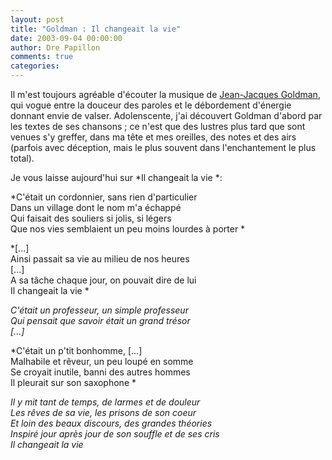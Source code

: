 ```yaml
---
layout: post
title: "Goldman : Il changeait la vie"
date: 2003-09-04 00:00:00
author: Dre Papillon
comments: true
categories: 
---
```



Il m'est toujours agréable d'écouter la musique de [Jean-Jacques Goldman](http://enpassant.jean-jacques-goldman.com/), qui vogue entre la douceur des paroles et le débordement d'énergie donnant envie de valser.  Adolenscente, j'ai découvert Goldman d'abord par les textes de ses chansons ; ce n'est que des lustres plus tard que sont venues s'y greffer, dans ma tête et mes oreilles, des notes et des airs (parfois avec déception, mais le plus souvent dans l'enchantement le plus total).

Je vous laisse aujourd'hui sur *Il changeait la vie *:

*C'était un cordonnier, sans rien d'particulier <BR>Dans un village dont le nom m'a échappé <BR>Qui faisait des souliers si jolis, si légers <BR>Que nos vies semblaient un peu moins lourdes à porter *

*[...]<BR>Ainsi passait sa vie au milieu de nos heures <BR>[...]<BR>A sa tâche chaque jour, on pouvait dire de lui <BR>Il changeait la vie *

*C'était un professeur, un simple professeur <BR>Qui pensait que savoir était un grand trésor <BR>[...]*

*C'était un p'tit bonhomme, [...]<BR>Malhabile et rêveur, un peu loupé en somme <BR>Se croyait inutile, banni des autres hommes <BR>Il pleurait sur son saxophone *

*Il y mit tant de temps, de larmes et de douleur <BR>Les rêves de sa vie, les prisons de son coeur <BR>Et loin des beaux discours, des grandes théories <BR>Inspiré jour après jour de son souffle et de ses cris <BR>Il changeait la vie*
